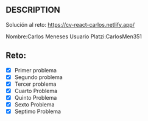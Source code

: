 ## DESCRIPTION

Solución al reto: https://cv-react-carlos.netlify.app/

Nombre:Carlos Meneses
Usuario Platzi:CarlosMen351

## Reto:

- [X] Primer problema
- [X] Segundo problema
- [X] Tercer problema
- [X] Cuarto Problema
- [X] Quinto Problema
- [X] Sexto Problema
- [X] Septimo Problema
